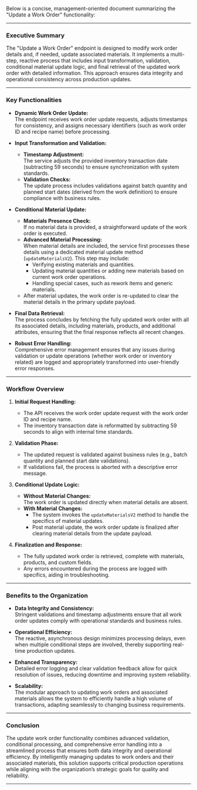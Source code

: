Below is a concise, management-oriented document summarizing the "Update a Work Order" functionality:

---

### Executive Summary

The "Update a Work Order" endpoint is designed to modify work order details and, if needed, update associated materials. It implements a multi-step, reactive process that includes input transformation, validation, conditional material update logic, and final retrieval of the updated work order with detailed information. This approach ensures data integrity and operational consistency across production updates.

---

### Key Functionalities

- **Dynamic Work Order Update:**  
  The endpoint receives work order update requests, adjusts timestamps for consistency, and assigns necessary identifiers (such as work order ID and recipe name) before processing.

- **Input Transformation and Validation:**  
  - **Timestamp Adjustment:**  
    The service adjusts the provided inventory transaction date (subtracting 59 seconds) to ensure synchronization with system standards.
  - **Validation Checks:**  
    The update process includes validations against batch quantity and planned start dates (derived from the work definition) to ensure compliance with business rules.

- **Conditional Material Update:**  
  - **Materials Presence Check:**  
    If no material data is provided, a straightforward update of the work order is executed.
  - **Advanced Material Processing:**  
    When material details are included, the service first processes these details using a dedicated material update method (`updateMaterialsV2`). This step may include:
    - Verifying existing materials and quantities.
    - Updating material quantities or adding new materials based on current work order operations.
    - Handling special cases, such as rework items and generic materials.
  - After material updates, the work order is re-updated to clear the material details in the primary update payload.

- **Final Data Retrieval:**  
  The process concludes by fetching the fully updated work order with all its associated details, including materials, products, and additional attributes, ensuring that the final response reflects all recent changes.

- **Robust Error Handling:**  
  Comprehensive error management ensures that any issues during validation or update operations (whether work order or inventory related) are logged and appropriately transformed into user-friendly error responses.

---

### Workflow Overview

1. **Initial Request Handling:**
   - The API receives the work order update request with the work order ID and recipe name.
   - The inventory transaction date is reformatted by subtracting 59 seconds to align with internal time standards.

2. **Validation Phase:**
   - The updated request is validated against business rules (e.g., batch quantity and planned start date validations).
   - If validations fail, the process is aborted with a descriptive error message.

3. **Conditional Update Logic:**
   - **Without Material Changes:**  
     The work order is updated directly when material details are absent.
   - **With Material Changes:**  
     - The system invokes the `updateMaterialsV2` method to handle the specifics of material updates.
     - Post material update, the work order update is finalized after clearing material details from the update payload.

4. **Finalization and Response:**
   - The fully updated work order is retrieved, complete with materials, products, and custom fields.
   - Any errors encountered during the process are logged with specifics, aiding in troubleshooting.

---

### Benefits to the Organization

- **Data Integrity and Consistency:**  
  Stringent validations and timestamp adjustments ensure that all work order updates comply with operational standards and business rules.

- **Operational Efficiency:**  
  The reactive, asynchronous design minimizes processing delays, even when multiple conditional steps are involved, thereby supporting real-time production updates.

- **Enhanced Transparency:**  
  Detailed error logging and clear validation feedback allow for quick resolution of issues, reducing downtime and improving system reliability.

- **Scalability:**  
  The modular approach to updating work orders and associated materials allows the system to efficiently handle a high volume of transactions, adapting seamlessly to changing business requirements.

---

### Conclusion

The update work order functionality combines advanced validation, conditional processing, and comprehensive error handling into a streamlined process that ensures both data integrity and operational efficiency. By intelligently managing updates to work orders and their associated materials, this solution supports critical production operations while aligning with the organization’s strategic goals for quality and reliability.

---